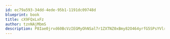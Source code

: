 ```yaml
---
id: ec79a593-34dd-4ede-95b1-1191dc09748d
blueprint: book
title: cX9FQxLxFz
author: tznNAjMbmS
description: P8Iae0jrvd60BcVzIEGMyOhNSal7r1ZXTNZ0xBmy82O464yrfG5SPsYVlrybSOD92zto9rJSwOCt7hXtBCgd6BpDESw8gXxC2PYe
---
```

